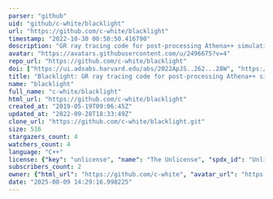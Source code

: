 ```yaml
---
parser: "github"
uid: "github/c-white/blacklight"
url: "https://github.com/c-white/blacklight"
timestamp: "2022-10-30 00:50:50.416790"
description: "GR ray tracing code for post-processing Athena++ simulations"
avatar: "https://avatars.githubusercontent.com/u/2496675?v=4"
repo_url: "https://github.com/c-white/blacklight"
doi: ["https://ui.adsabs.harvard.edu/abs/2022ApJS..262...28W", "https://ui.adsabs.harvard.edu/abs/2022ascl.soft10014W/abstract"]
title: "Blacklight: GR ray tracing code for post-processing Athena++ simulations"
name: "blacklight"
full_name: "c-white/blacklight"
html_url: "https://github.com/c-white/blacklight"
created_at: "2019-05-19T09:06:45Z"
updated_at: "2022-09-28T18:33:49Z"
clone_url: "https://github.com/c-white/blacklight.git"
size: 516
stargazers_count: 4
watchers_count: 4
language: "C++"
license: {"key": "unlicense", "name": "The Unlicense", "spdx_id": "Unlicense", "url": "https://api.github.com/licenses/unlicense", "node_id": "MDc6TGljZW5zZTE1"}
subscribers_count: 2
owner: {"html_url": "https://github.com/c-white", "avatar_url": "https://avatars.githubusercontent.com/u/2496675?v=4", "login": "c-white", "type": "User"}
date: "2025-08-09 14:29:16.998225"
---
```

